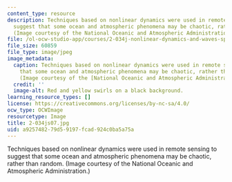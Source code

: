 ```yaml
---
content_type: resource
description: Techniques based on nonlinear dynamics were used in remote sensing to
  suggest that some ocean and atmospheric phenomena may be chaotic, rather than random.
  (Image courtesy of the National Oceanic and Atmospheric Administration.)
file: /ol-ocw-studio-app/courses/2-034j-nonlinear-dynamics-and-waves-spring-2007/a925748279d59197fcad924c0ba5a75a_2-034js07.jpg
file_size: 60859
file_type: image/jpeg
image_metadata:
  caption: Techniques based on nonlinear dynamics were used in remote sensing to suggest
    that some ocean and atmospheric phenomena may be chaotic, rather than random.
    (Image courtesy of the [National Oceanic and Atmospheric Administration](http://www.noaa.gov/).)
  credit: ''
  image-alt: Red and yellow swirls on a black background.
learning_resource_types: []
license: https://creativecommons.org/licenses/by-nc-sa/4.0/
ocw_type: OCWImage
resourcetype: Image
title: 2-034js07.jpg
uid: a9257482-79d5-9197-fcad-924c0ba5a75a
---
```

Techniques based on nonlinear dynamics were used in remote sensing to suggest that some ocean and atmospheric phenomena may be chaotic, rather than random. (Image courtesy of the National Oceanic and Atmospheric Administration.)